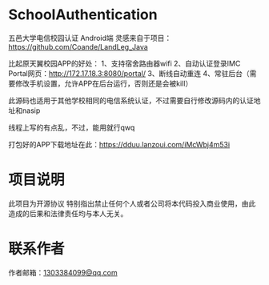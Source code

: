 # SchoolAuthentication
五邑大学电信校园认证
Android端
灵感来自于项目：https://github.com/Coande/LandLeg_Java

比起原天翼校园APP的好处：
1、支持宿舍路由器wifi
2、自动认证登录IMC Portal网页：http://172.17.18.3:8080/portal/
3、断线自动重连
4、常驻后台（需要修改手机设置，允许APP在后台运行，否则还是会被kill）

此源码也适用于其他学校相同的电信系统认证，不过需要自行修改源码内的认证地址和nasip

线程上写的有点乱，不过，能用就行qwq

打包好的APP下载地址在此：https://dduu.lanzoui.com/iMcWbj4m53i
# 项目说明
此项目为开源协议 特别指出禁止任何个人或者公司将本代码投入商业使用，由此造成的后果和法律责任均与本人无关。

# 联系作者
作者邮箱：1303384099@qq.com
